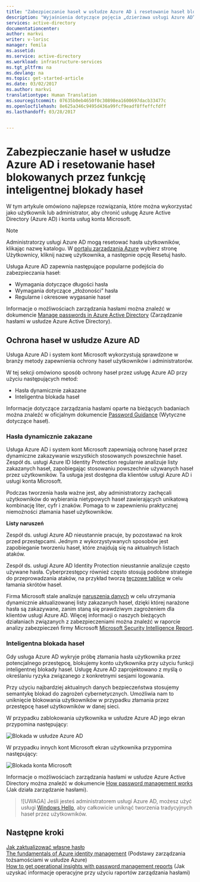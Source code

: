 ```yaml
---
title: "Zabezpieczanie haseł w usłudze Azure AD i resetowanie haseł blokowanych przez funkcję inteligentnej blokady haseł | Microsoft Docs"
description: "Wyjaśnienia dotyczące pojęcia „dzierżawa usługi Azure AD” i zarządzania nią za pomocą usługi Azure Active Directory"
services: active-directory
documentationcenter: 
author: markvi
writer: v-lorisc
manager: femila
ms.assetid: 
ms.service: active-directory
ms.workload: infrastructure-services
ms.tgt_pltfrm: na
ms.devlang: na
ms.topic: get-started-article
ms.date: 03/02/2017
ms.author: markvi
translationtype: Human Translation
ms.sourcegitcommit: 07635b0eb4650f0c30898ea1600697dacb33477c
ms.openlocfilehash: 8e625a346c9495d436a99fcf9eadf8ffeffcfdff
ms.lasthandoff: 03/28/2017


---
```

# <a name="secure-passwords--in-azure-ad-and-reset-passwords-that-get-blocked-by-smart-password-lockout"></a>Zabezpieczanie haseł w usłudze Azure AD i resetowanie haseł blokowanych przez funkcję inteligentnej blokady haseł
W tym artykule omówiono najlepsze rozwiązania, które można wykorzystać jako użytkownik lub administrator, aby chronić usługę Azure Active Directory (Azure AD) i konta usług konta Microsoft. 

 >[!NOTE]
 >Administratorzy usługi Azure AD mogą resetować hasła użytkowników, klikając nazwę katalogu. W [portalu zarządzania Azure](https://manage.windowsazure.com) wybierz stronę Użytkownicy, kliknij nazwę użytkownika, a następnie opcję Resetuj hasło. 
 >

Usługa Azure AD zapewnia następujące popularne podejścia do zabezpieczania haseł:
 *    Wymagania dotyczące długości hasła
 *    Wymagania dotyczące „złożoności” hasła
 *    Regularne i okresowe wygasanie haseł 

Informacje o możliwościach zarządzania hasłami można znaleźć w dokumencie [Manage passwords in Azure Active Directory](https://docs.microsoft.com/en-us/azure/active-directory/active-directory-manage-passwords) (Zarządzanie hasłami w usłudze Azure Active Directory). 

## <a name="azure-ad-password-protection"></a>Ochrona haseł w usłudze Azure AD
Usługa Azure AD i system kont Microsoft wykorzystują sprawdzone w branży metody zapewnienia ochrony haseł użytkowników i administratorów. 

W tej sekcji omówiono sposób ochrony haseł przez usługę Azure AD przy użyciu następujących metod:
 *    Hasła dynamicznie zakazane
 *    Inteligentna blokada haseł

Informacje dotyczące zarządzania hasłami oparte na bieżących badaniach można znaleźć w oficjalnym dokumencie [Password Guidance](http://aka.ms/passwordguidance) (Wytyczne dotyczące haseł). 

### <a name="dynamically-banned-passwords"></a>Hasła dynamicznie zakazane
Usługa Azure AD i system kont Microsoft zapewniają ochronę haseł przez dynamiczne zakazywanie wszystkich stosowanych powszechnie haseł. Zespół ds. usługi Azure ID Identity Protection regularnie analizuje listy zakazanych haseł, zapobiegając stosowaniu powszechnie używanych haseł przez użytkowników. Ta usługa jest dostępna dla klientów usługi Azure AD i usługi konta Microsoft. 

Podczas tworzenia hasła ważne jest, aby administratorzy zachęcali użytkowników do wybierania nietypowych haseł zawierających unikatową kombinację liter, cyfr i znaków. Pomaga to w zapewnieniu praktycznej niemożności złamania haseł użytkowników. 

**Listy naruszeń**

Zespół ds. usługi Azure AD nieustannie pracuje, by pozostawać na krok przed przestępcami. Jednym z wykorzystywanych sposobów jest zapobieganie tworzeniu haseł, które znajdują się na aktualnych listach ataków.

Zespół ds. usługi Azure AD Identity Protection nieustannie analizuje często używane hasła. Cyberprzestępcy również często stosują podobne strategie do przeprowadzania ataków, na przykład tworzą [tęczowe tablice](https://en.wikipedia.org/wiki/Rainbow_table) w celu łamania skrótów haseł. 

Firma Microsoft stale analizuje [naruszenia danych](https://www.privacyrights.org/data-breaches) w celu utrzymania dynamicznie aktualizowanej listy zakazanych haseł, dzięki której narażone hasła są zakazywane, zanim staną się prawdziwym zagrożeniem dla klientów usługi Azure AD. Więcej informacji o naszych bieżących działaniach związanych z zabezpieczeniami można znaleźć w raporcie analizy zabezpieczeń firmy Microsoft [Microsoft Security Intelligence Report](https://www.microsoft.com/security/sir/default.aspx). 

### <a name="smart-password-lockout"></a>Inteligentna blokada haseł

Gdy usługa Azure AD wykryje próbę złamania hasła użytkownika przez potencjalnego przestępcę, blokujemy konto użytkownika przy użyciu funkcji inteligentnej blokady haseł. Usługę Azure AD zaprojektowano z myślą o określaniu ryzyka związanego z konkretnymi sesjami logowania. 

Przy użyciu najbardziej aktualnych danych bezpieczeństwa stosujemy semantykę blokad do zagrożeń cybernetycznych. Umożliwia nam to uniknięcie blokowania użytkowników w przypadku złamania przez przestępcę haseł użytkowników w danej sieci.

W przypadku zablokowania użytkownika w usłudze Azure AD jego ekran przypomina następujący:

  ![Blokada w usłudze Azure AD](./media/active-directory-secure-passwords/locked-out-azuread.png)
  
W przypadku innych kont Microsoft ekran użytkownika przypomina następujący:

  ![Blokada konta Microsoft](./media/active-directory-secure-passwords/locked-out-ms-accounts.png)

Informacje o możliwościach zarządzania hasłami w usłudze Azure Active Directory można znaleźć w dokumencie [How password management works](https://docs.microsoft.com/en-us/azure/active-directory/active-directory-passwords-how-it-works) (Jak działa zarządzanie hasłami).

  >![UWAGA] Jeśli jesteś administratorem usługi Azure AD, możesz użyć usługi [Windows Hello](https://www.microsoft.com/en-us/windows/windows-hello), aby całkowicie uniknąć tworzenia tradycyjnych haseł przez użytkowników.
  >

## <a name="next-steps"></a>Następne kroki
[Jak zaktualizować własne hasło](https://docs.microsoft.com/en-us/azure/active-directory/active-directory-passwords-update-your-own-password)<br>
[The fundamentals of Azure identity management](https://docs.microsoft.com/en-us/azure/active-directory/fundamentals-identity) (Podstawy zarządzania tożsamościami w usłudze Azure)<br>
[How to get operational insights with password management reports](https://docs.microsoft.com/en-us/azure/active-directory/active-directory-passwords-get-insights#view-password-reset-activity) (Jak uzyskać informacje operacyjne przy użyciu raportów zarządzania hasłami)




